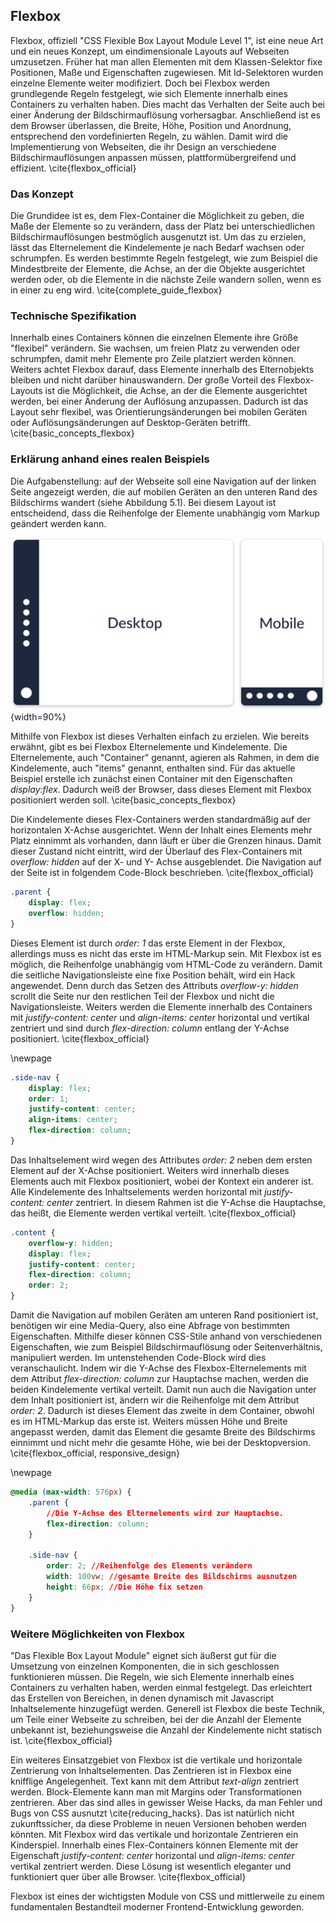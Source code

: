 ## Flexbox

Flexbox, offiziell "CSS Flexible Box Layout Module Level 1", ist eine neue Art und ein neues Konzept, um eindimensionale Layouts auf Webseiten umzusetzen. Früher hat man allen Elementen mit dem Klassen-Selektor fixe Positionen, Maße und Eigenschaften zugewiesen. Mit Id-Selektoren wurden einzelne Elemente weiter modifiziert.
Doch bei Flexbox werden grundlegende Regeln festgelegt, wie sich Elemente innerhalb eines Containers zu verhalten haben. Dies macht das Verhalten der Seite auch bei einer Änderung der Bildschirmauflösung vorhersagbar. Anschließend ist es dem Browser überlassen, die Breite, Höhe, Position und Anordnung, entsprechend den vordefinierten Regeln, zu wählen. Damit wird die Implementierung von Webseiten, die ihr Design an verschiedene Bildschirmauflösungen anpassen müssen, plattformübergreifend und effizient. \cite{flexbox_official}

### Das Konzept

Die Grundidee ist es, dem Flex-Container die Möglichkeit zu geben, die Maße der Elemente so zu verändern, dass der Platz bei unterschiedlichen Bildschirmauflösungen bestmöglich ausgenutzt ist. Um das zu erzielen, lässt das Elternelement die Kindelemente je nach Bedarf wachsen oder schrumpfen. Es werden bestimmte Regeln festgelegt, wie zum Beispiel die Mindestbreite der Elemente, die Achse, an der die Objekte ausgerichtet werden oder, ob die Elemente in die nächste Zeile wandern sollen, wenn es in einer zu eng wird. \cite{complete_guide_flexbox}

### Technische Spezifikation

Innerhalb eines Containers können die einzelnen Elemente ihre Größe "flexibel" verändern. Sie wachsen, um freien Platz zu verwenden oder schrumpfen, damit mehr Elemente pro Zeile platziert werden können. Weiters achtet Flexbox darauf, dass Elemente innerhalb des Elternobjekts bleiben und nicht darüber hinauswandern. Der große Vorteil des Flexbox-Layouts ist die Möglichkeit, die Achse, an der die Elemente ausgerichtet werden, bei einer Änderung der Auflösung anzupassen. Dadurch ist das Layout sehr flexibel, was Orientierungsänderungen bei mobilen Geräten oder Auflösungsänderungen auf Desktop-Geräten betrifft. \cite{basic_concepts_flexbox}

### Erklärung anhand eines realen Beispiels

Die Aufgabenstellung: auf der Webseite soll eine Navigation auf der linken Seite angezeigt werden, die auf mobilen Geräten an den unteren Rand des Bildschirms wandert (siehe Abbildung 5.1). Bei diesem Layout ist entscheidend, dass die Reihenfolge der Elemente unabhängig vom Markup geändert werden kann.

![Flexbox-Beispiel Darstellung](bilder/Dominik/Flexbox_Illustration_1.png){width=90%}

Mithilfe von Flexbox ist dieses Verhalten einfach zu erzielen. Wie bereits erwähnt, gibt es bei Flexbox Elternelemente und Kindelemente. Die Elternelemente, auch "Container" genannt, agieren als Rahmen, in dem die Kindelemente, auch "items" genannt, enthalten sind.
Für das aktuelle Beispiel erstelle ich zunächst einen Container mit den Eigenschaften _display:flex_. Dadurch weiß der Browser, dass dieses Element mit Flexbox positioniert werden soll. \cite{basic_concepts_flexbox}

Die Kindelemente dieses Flex-Containers werden standardmäßig auf der horizontalen X-Achse ausgerichtet. Wenn der Inhalt eines Elements mehr Platz einnimmt als vorhanden, dann läuft er über die Grenzen hinaus. Damit dieser Zustand nicht eintritt, wird der Überlauf des Flex-Containers mit _overflow: hidden_ auf der X- und Y- Achse ausgeblendet. Die Navigation auf der Seite ist in folgendem Code-Block beschrieben. \cite{flexbox_official}

```css
.parent {
	display: flex;
	overflow: hidden;
}
```

Dieses Element ist durch _order: 1_ das erste Element in der Flexbox, allerdings muss es nicht das erste im HTML-Markup sein. Mit Flexbox ist es möglich, die Reihenfolge unabhängig vom HTML-Code zu verändern. Damit die seitliche Navigationsleiste eine fixe Position behält, wird ein Hack angewendet. Denn durch das Setzen des Attributs _overflow-y: hidden_ scrollt die Seite nur den restlichen Teil der Flexbox und nicht die Navigationsleiste. Weiters werden die Elemente innerhalb des Containers mit _justify-content: center_ und _align-items: center_ horizontal und vertikal zentriert und sind durch _flex-direction: column_ entlang der Y-Achse positioniert. \cite{flexbox_official}

\newpage

```css
.side-nav {
	display: flex;
	order: 1;
	justify-content: center;
	align-items: center;
	flex-direction: column;
}
```

Das Inhaltselement wird wegen des Attributes _order: 2_ neben dem ersten Element auf der X-Achse positioniert.
Weiters wird innerhalb dieses Elements auch mit Flexbox positioniert, wobei der Kontext ein anderer ist. Alle Kindelemente des Inhaltselements werden horizontal mit _justify-content: center_ zentriert. In diesem Rahmen ist die Y-Achse die Hauptachse, das heißt, die Elemente werden vertikal verteilt. \cite{flexbox_official}

```css
.content {
	overflow-y: hidden;
	display: flex;
	justify-content: center;
	flex-direction: column;
	order: 2;
}
```

Damit die Navigation auf mobilen Geräten am unteren Rand positioniert ist, benötigen wir eine Media-Query, also eine Abfrage von bestimmten Eigenschaften. Mithilfe dieser können CSS-Stile anhand von verschiedenen Eigenschaften, wie zum Beispiel Bildschirmauflösung oder Seitenverhältnis, manipuliert werden. Im untenstehenden Code-Block wird dies veranschaulicht. Indem wir die Y-Achse des Flexbox-Elternelements mit dem Attribut _flex-direction: column_ zur Hauptachse machen, werden die beiden Kindelemente vertikal verteilt. Damit nun auch die Navigation unter dem Inhalt positioniert ist, ändern wir die Reihenfolge mit dem Attribut _order: 2_. Dadurch ist dieses Element das zweite in dem Container, obwohl es im HTML-Markup das erste ist. Weiters müssen Höhe und Breite angepasst werden, damit das Element die gesamte Breite des Bildschirms einnimmt und nicht mehr die gesamte Höhe, wie bei der Desktopversion. \cite{flexbox_official, responsive_design}

\newpage

```css
@media (max-width: 576px) {
	.parent {
	    //Die Y-Achse des Elternelements wird zur Hauptachse.
		flex-direction: column; 
	}

	.side-nav {
		order: 2; //Reihenfolge des Elements verändern
		width: 100vw; //gesamte Breite des Bildschirms ausnutzen
		height: 66px; //Die Höhe fix setzen
	}
}
```

### Weitere Möglichkeiten von Flexbox

"Das Flexible Box Layout Module" eignet sich äußerst gut für die Umsetzung von einzelnen Komponenten, die in sich geschlossen funktionieren müssen. Die Regeln, wie sich Elemente innerhalb eines Containers zu verhalten haben, werden einmal festgelegt. Das erleichtert das Erstellen von Bereichen, in denen dynamisch mit Javascript Inhaltselemente hinzugefügt werden. Generell ist Flexbox die beste Technik, um Teile einer Webseite zu schreiben, bei der die Anzahl der Elemente unbekannt ist, beziehungsweise die Anzahl der Kindelemente nicht statisch ist. \cite{flexbox_official}

Ein weiteres Einsatzgebiet von Flexbox ist die vertikale und horizontale Zentrierung von Inhaltselementen. Das Zentrieren ist in Flexbox eine knifflige Angelegenheit. Text kann mit dem Attribut _text-align_ zentriert werden. Block-Elemente kann man mit Margins oder Transformationen zentrieren. Aber das sind alles in gewisser Weise Hacks, da man Fehler und Bugs von CSS ausnutzt \cite{reducing_hacks}. Das ist natürlich nicht zukunftssicher, da diese Probleme in neuen Versionen behoben werden könnten. Mit Flexbox wird das vertikale und horizontale Zentrieren ein Kinderspiel. Innerhalb eines Flex-Containers können Elemente mit der Eigenschaft _justify-content: center_ horizontal und _align-items: center_ vertikal zentriert werden. Diese Lösung ist wesentlich eleganter und funktioniert quer über alle Browser. \cite{flexbox_official}

Flexbox ist eines der wichtigsten Module von CSS und mittlerweile zu einem fundamentalen Bestandteil moderner Frontend-Entwicklung geworden.

